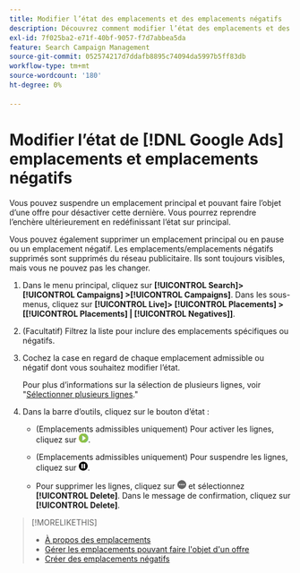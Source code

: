 ```yaml
---
title: Modifier l’état des emplacements et des emplacements négatifs
description: Découvrez comment modifier l’état des emplacements et des emplacements négatifs pour [!DNL Google Ads].
exl-id: 7f025ba2-e71f-40bf-9057-f7d7abbea5da
feature: Search Campaign Management
source-git-commit: 052574217d7ddafb8895c74094da5997b5ff83db
workflow-type: tm+mt
source-wordcount: '180'
ht-degree: 0%

---
```


# Modifier l’état de [!DNL Google Ads] emplacements et emplacements négatifs

Vous pouvez suspendre un emplacement principal et pouvant faire l’objet d’une offre pour désactiver cette dernière. Vous pourrez reprendre l’enchère ultérieurement en redéfinissant l’état sur principal.

Vous pouvez également supprimer un emplacement principal ou en pause ou un emplacement négatif. Les emplacements/emplacements négatifs supprimés sont supprimés du réseau publicitaire. Ils sont toujours visibles, mais vous ne pouvez pas les changer.

1. Dans le menu principal, cliquez sur **[!UICONTROL Search]> [!UICONTROL Campaigns] >[!UICONTROL Campaigns]**. Dans les sous-menus, cliquez sur **[!UICONTROL Live]> [!UICONTROL Placements] > \[[!UICONTROL Placements] \| [!UICONTROL Negatives]\]**.

1. (Facultatif) Filtrez la liste pour inclure des emplacements spécifiques ou négatifs.

1. Cochez la case en regard de chaque emplacement admissible ou négatif dont vous souhaitez modifier l’état.

   Pour plus d’informations sur la sélection de plusieurs lignes, voir &quot;[Sélectionner plusieurs lignes](/help/search-social-commerce/common-tasks/navigation-editing-selection/multiple-rows-select.md).&quot;

1. Dans la barre d’outils, cliquez sur le bouton d’état :

   * (Emplacements admissibles uniquement) Pour activer les lignes, cliquez sur ![Activer](/help/search-social-commerce/assets/activate.png "Activer").

   * (Emplacements admissibles uniquement) Pour suspendre les lignes, cliquez sur ![Pause](/help/search-social-commerce/assets/pause.png "Pause").

   * Pour supprimer les lignes, cliquez sur ![Plus](/help/search-social-commerce/assets/more.png "Plus") et sélectionnez **[!UICONTROL Delete]**. Dans le message de confirmation, cliquez sur **[!UICONTROL Delete]**.

>[!MORELIKETHIS]
>
>* [À propos des emplacements](placement-about.md)
>* [Gérer les emplacements pouvant faire l&#39;objet d&#39;un offre](placement-manage.md)
>* [Créer des emplacements négatifs](placement-negative-create.md)
